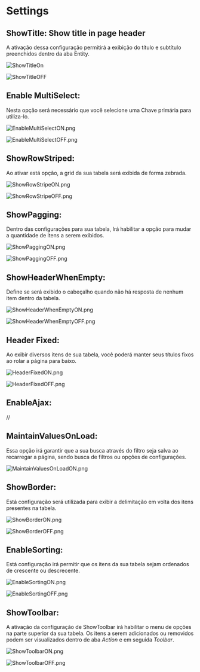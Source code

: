 # Settings

## **ShowTitle:** Show title in page header
A ativação dessa configuração permitirá a exibição do título e subtítulo preenchidos dentro da aba Entity.

![ShowTitleOn](../../media/ShowTitleON.png)

![ShowTitleOFF](../../media/ShowTitleOFF.png)

## **Enable MultiSelect:**
Nesta opção será necessário que você selecione uma Chave primária para utiliza-lo.

![EnableMultiSelectON.png](../../media/EnableMultiSelectON.png)

![EnableMultiSelectOFF.png](../../media/EnableMultiSelectOFF.png)

## **ShowRowStriped:**
Ao ativar está opção, a grid da sua tabela será exibida de forma zebrada.

![ShowRowStripeON.png](../../media/ShowRowStripedON.png)

![ShowRowStripeOFF.png](../../media/ShowRowStripedOFF.png)

## **ShowPagging:**
Dentro das configurações para sua tabela, Irá habilitar a opção para mudar a quantidade de itens a serem exibidos.

![ShowPaggingON.png](../../media/ShowPaggingON.png)

![ShowPaggingOFF.png](../../media/ShowPaggingOFF.png)

## **ShowHeaderWhenEmpty:**
Define se será exibido o cabeçalho quando não há resposta de nenhum item dentro da tabela.

![ShowHeaderWhenEmptyON.png](../../media/ShowHeaderWhenEmptyON.png)

![ShowHeaderWhenEmptyOFF.png](../../media/ShowHeaderWhenEmptyOFF.png)

## **Header Fixed:**
Ao exibir diversos itens de sua tabela, você poderá manter seus títulos fixos ao rolar a página para baixo.

![HeaderFixedON.png](../../media/HeaderFixedON.png)

![HeaderFixedOFF.png](../../media/HeaderFixedOFF.png)


## **EnableAjax:**

//

## **MaintainValuesOnLoad:**
Essa opção irá garantir que a sua busca através do filtro seja salva ao recarregar a página, sendo busca de filtros ou opções de configurações.

![MaintainValuesOnLoadON.png](../../media/MaintainValuesOnLoadON.png)

## **ShowBorder:**
Está configuração será utilizada para  exibir a delimitação em volta dos itens presentes na tabela.

![ShowBorderON.png](../../media/ShowBorderON.png)

![ShowBorderOFF.png](../../media/ShowBorderOFF.png)

## **EnableSorting:**
Está configuração irá permitir que os itens da sua tabela sejam ordenados de crescente ou descrecente.

![EnableSortingON.png](../../media/EnableSortingON.png)

![EnableSortingOFF.png](../../media/EnableSortingOFF.png)

## **ShowToolbar:**
A ativação da configuração de ShowToolbar irá habilitar o menu de opções na parte superior da sua tabela. Os itens a serem adicionados ou removidos podem ser visualizados dentro de aba *Action* e em seguida *Toolbar*.

![ShowToolbarON.png](../../media/ShowToolbarON.png)

![ShowToolbarOFF.png](../../media/ShowToolbarOFF.png)

